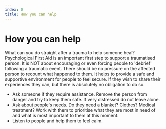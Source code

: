 ```yaml
---
index: 0
title: How you can help
---
```

# How you can help

What can you do straight after a trauma to help someone heal? Psychological First Aid is an important first step to support a traumatised person. It is NOT about encouraging or even forcing people to 'debrief' following a traumatic event. There should be no pressure on the affected person to recount what happened to them. It helps to provide a safe and supportive environment for people to feel secure. If they wish to share their experiences they can, but there is absolutely no obligation to do so.

*   Ask someone if they require assistance. Remove the person from danger and try to keep them safe. If very distressed do not leave alone.
*   Ask about people's needs. Do they need a blanket? Clothes? Medical treatment? Work with them to prioritise what they are most in need of and what is most important to them at this moment.
*   Listen to people and help them to feel calm.